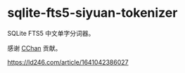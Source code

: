 # sqlite-fts5-siyuan-tokenizer

SQLite FTS5 中文单字分词器。

感谢 [CChan](https://ld246.com/member/CChan) 贡献。

https://ld246.com/article/1641042386027

